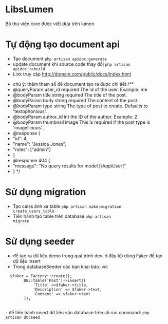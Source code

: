 # LibsLumen
Bộ thư viện core được viết dựa trên lumen

# Tự động tạo document api
 - Tạo document <code>php artisan apidoc:generate</code>
 - update document khi source code thay đổi
 <code>php artisan apidoc:rebuild</code>
 - Link truy cập http://domain.com/public/docs/index.html
 * chú ý: thêm tham số để document tạo ra được chi tiết
 /**
 * @queryParam user_id required The id of the user. Example: me
 * @bodyParam title string required The title of the post.
 * @bodyParam body string required The content of the post.
 * @bodyParam type string The type of post to create. Defaults to 'textophonious'.
 * @bodyParam author_id int the ID of the author. Example: 2
 * @bodyParam thumbnail image This is required if the post type is 'imagelicious'.
 * @response {
 *  "id": 4,
 *  "name": "Jessica Jones",
 *  "roles": ["admin"]
 * }
 * @response 404 {
 *  "message": "No query results for model [\App\User]"
 * }
 */
 # Sử dụng migration
 - Tạo  calss ánh xạ   table <code>php artisan make:migration create_users_table</code>
 - Tiến hành tạo table trên database <code>php artisan migrate</code>
 # Sử dụng seeder
 - để tạo ra dữ liệu demo trong quá trình dev. ở đây tôi dùng Faker để tạo dữ liệu insert
 - Trong databaseSeeder các bạn khai báo. vd:
  <p> <code>  $faker = Factory::create();
        DB::table('Post')->insert([
            'Title' =>$faker->title,
            'Description' => $faker->text,
            'Content' => $faker->text
        ]);
    </code></p>
   - để tiến hành insert dữ liệu vào database trên cli run command:
   <code>php artisan db:seed</code>

